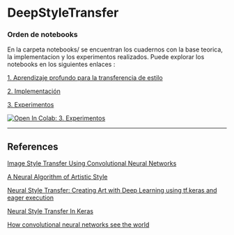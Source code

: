 # DeepStyleTransfer
### Orden de notebooks
En la carpeta notebooks/ se encuentran los cuadernos con la base teorica, la implementacion y los experimentos realizados.
Puede explorar los notebooks en los siguientes enlaces :

[1. Aprendizaje profundo para la transferencia de estilo](https://nbviewer.jupyter.org/github/cactusAi/DeepStyleTransfer/blob/master/notebooks/1.Aprendizaje%20profundo%20para%20la%20transferencia%20de%20estilo.ipynb "Notebook 1")

[2. Implementación](https://nbviewer.jupyter.org/github/cactusAi/DeepStyleTransfer/blob/master/notebooks/2.%20Implementacion.ipynb "Notebook 2")

[3. Experimentos](https://colab.research.google.com/drive/1C9hawF7L4wy9bna_s_QZvZ538Sl51nrV?authuser=2#scrollTo=vsbMLyUmD-9E&forceEdit=true&offline=true&sandboxMode=true "Notebook 3")

[![Open In Colab: 3. Experimentos](https://colab.research.google.com/assets/colab-badge.svg)](https://colab.research.google.com/drive/1C9hawF7L4wy9bna_s_QZvZ538Sl51nrV?authuser=2#scrollTo=vsbMLyUmD-9E&forceEdit=true&offline=true&sandboxMode=true)

_____________________________________
## References
[Image Style Transfer Using Convolutional Neural Networks](https://www.cv-foundation.org/openaccess/content_cvpr_2016/papers/Gatys_Image_Style_Transfer_CVPR_2016_paper.pdf "Paper")

[A Neural Algorithm of Artistic Style](https://arxiv.org/pdf/1508.06576.pdf "Paper")

[Neural Style Transfer: Creating Art with Deep Learning using tf.keras and eager execution](https://medium.com/tensorflow/neural-style-transfer-creating-art-with-deep-learning-using-tf-keras-and-eager-execution-7d541ac31398 "Blog")

[Neural Style Transfer In Keras](https://markojerkic.com/style-transfer-keras/ "Blog")

[How convolutional neural networks see the world](https://blog.keras.io/how-convolutional-neural-networks-see-the-world.html "Blog")